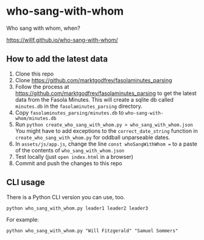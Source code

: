 # who-sang-with-whom
Who sang with whom, when?

https://willf.github.io/who-sang-with-whom/


## How to add the latest data

1. Clone this repo
2. Clone https://github.com/marktgodfrey/fasolaminutes_parsing
3. Follow the process at https://github.com/marktgodfrey/fasolaminutes_parsing to get the latest data from the Fasola Minutes. This will
create a sqlite db called `minutes.db` in the `fasolaminutes_parsing` directory.
4. Copy `fasolaminutes_parsing/minutes.db` to `who-sang-with-whom/minutes.db`
5. Run `python create_who_sang_with_whom.py > who_sang_with_whom.json` You might have to add exceptions to the `correct_date_string` function in `create_who_sang_with_whom.py` for oddball unparseable dates.
6. In `assets/js/app.js`, change the line `const whoSangWithWhom =` to a paste of the contents of `who_sang_with_whom.json`
7. Test locally (just `open index.html` in a browser)
8. Commit and push the changes to this repo

## CLI usage

There is a Python CLI version you can use, too.

```
python who_sang_with_whom.py leader1 leader2 leader3
```

For example:

```
python who_sang_with_whom.py "Will Fitzgerald" "Samuel Sommers"
```
